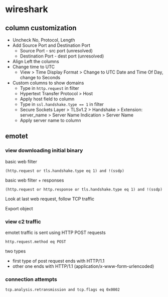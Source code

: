 # wireshark

## column customization

* Uncheck No, Protocol, Length
* Add Source Port and Destination Port
  * Source Port - src port (unresolved)
  * Destination Port - dest port (unresolved)
* Align Left the columns
* Change time to UTC
  * View > Time Display Format > Change to UTC Date and Time Of Day, change to Seconds
* Custom columns to show domains
  * Type in `http.request` in filter
  * Hypertext Transfer Protocol > Host
  * Apply host field to column
  * Type in `ssl.handshake.type == 1` in filter
  * Secure Sockets Layer > TLSv1.2 > Handshake > Extension: server_name > Server Name Indication > Server Name
  * Apply server name to column

## emotet

### view downloading initial binary

basic web filter

```
(http.request or tls.handshake.type eq 1) and !(ssdp)
```

basic web filter + responses

```
(http.request or http.response or tls.handshake.type eq 1) and !(ssdp)
```

Look at last web request, follow TCP traffic

Export object

### view c2 traffic

emotet traffic is sent using HTTP POST requests

```
http.request.method eq POST
```

two types

* first type of post request ends with HTTP/1.1
* other one ends with HTTP/1.1 (application/x-www-form-urlencoded)

### connection attempts

```
tcp.analysis.retransmission and tcp.flags eq 0x0002
```

